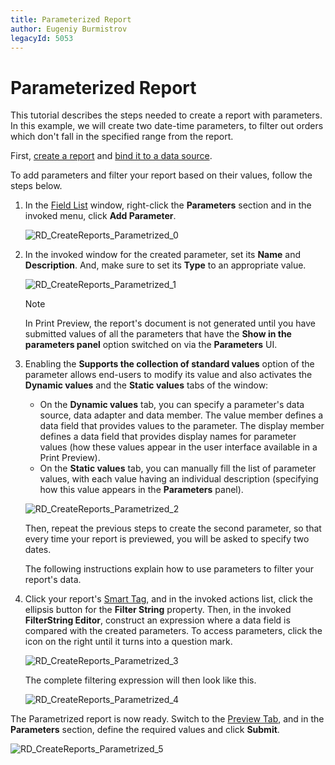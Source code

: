```yaml
---
title: Parameterized Report
author: Eugeniy Burmistrov
legacyId: 5053
---
```

# Parameterized Report
This tutorial describes the steps needed to create a report with parameters. In this example, we will create two date-time parameters, to filter out orders which don't fall in the specified range from the report.

First, [create a report](../basic-operations/create-a-new-report.md) and [bind it to a data source](../binding-a-report-to-data.md).

To add parameters and filter your report based on their values, follow the steps below.
1. In the [Field List](../../report-designer-reference/report-designer-ui/field-list.md) window, right-click the **Parameters** section and in the invoked menu, click **Add Parameter**.
	
	![RD_CreateReports_Parametrized_0](../../../../../images/img8356.png)
2. In the invoked window for the created parameter, set its **Name** and **Description**. And, make sure to set its **Type** to an appropriate value.
	
	![RD_CreateReports_Parametrized_1](../../../../../images/img8357.png)
	
	> [!NOTE]
	> In Print Preview, the report's document is not generated until you have submitted values of all the parameters that have the **Show in the parameters panel** option switched on via the **Parameters** UI.
3. Enabling the **Supports the collection of standard values** option of the parameter allows end-users to modify its value and also activates the **Dynamic values** and the **Static values** tabs of the window:
	* On the **Dynamic values** tab, you can specify a parameter's data source, data adapter and data member. The value member defines a data field that provides values to the parameter. The display member defines a data field that provides display names for parameter values (how these values appear in the user interface available in a Print Preview).
	* On the **Static values** tab, you can manually fill the list of parameter values, with each value having an individual description (specifying how this value appears in the **Parameters** panel).
	
	![RD_CreateReports_Parametrized_2](../../../../../images/img17327.png)
	
	Then, repeat the previous steps to create the second parameter, so that every time your report is previewed, you will be asked to specify two dates.
	
	The following instructions explain how to use parameters to filter your report's data.
4. Click your report's [Smart Tag](../../report-designer-reference/report-designer-ui/smart-tag.md), and in the invoked actions list, click the ellipsis button for the **Filter String** property. Then, in the invoked **FilterString Editor**, construct an expression where a data field is compared with the created parameters. To access parameters, click the icon on the right until it turns into a question mark.
	
	![RD_CreateReports_Parametrized_3](../../../../../images/img8358.png)
	
	The complete filtering expression will then look like this.
	
	![RD_CreateReports_Parametrized_4](../../../../../images/img11080.png)

The Parametrized report is now ready. Switch to the [Preview Tab](../../report-designer-reference/report-designer-ui/preview-tab.md), and in the **Parameters** section, define the required values and click **Submit**.

![RD_CreateReports_Parametrized_5](../../../../../images/img8359.png)
